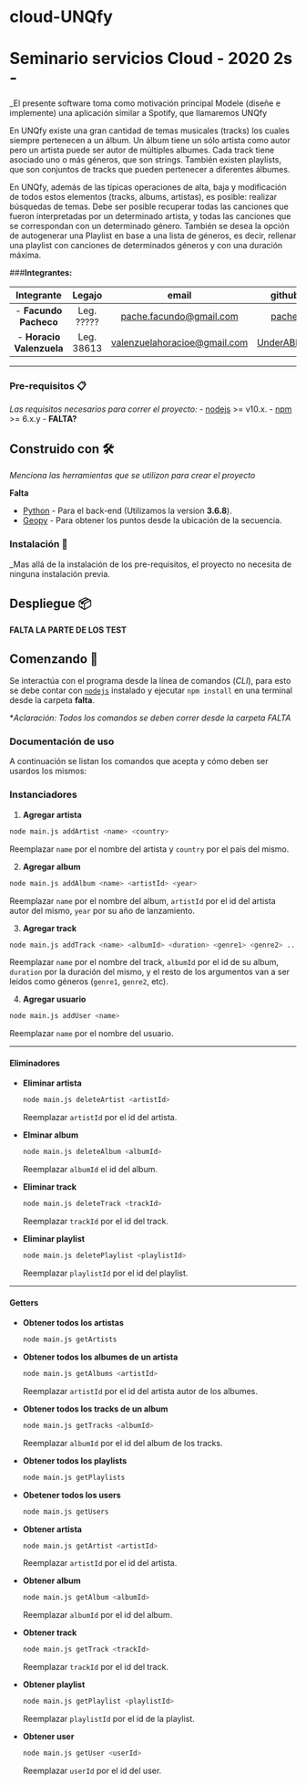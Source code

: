 # cloud-UNQfy

# Seminario servicios Cloud - 2020 2s - 
 
_El presente software toma como motivación principal Modele (diseñe e implemente) una aplicación similar a Spotify, que llamaremos UNQfy

En UNQfy existe una gran cantidad de temas musicales (tracks)  los cuales siempre pertenecen a un álbum. Un álbum tiene un sólo artista como autor pero un artista puede ser autor de múltiples albumes. Cada track tiene asociado uno o más géneros, que son strings. También existen playlists, que son conjuntos de tracks que pueden pertenecer a diferentes álbumes.

En UNQfy, además de las típicas operaciones de alta, baja y modificación de todos estos elementos (tracks, albums, artistas), es posible:
realizar búsquedas de temas. 
Debe ser posible recuperar todas las canciones que fueron interpretadas por un determinado artista, y
todas las canciones que se correspondan con un determinado género.
También se desea la opción de autogenerar  una Playlist en base a una lista de géneros, es decir, rellenar una playlist con canciones de determinados géneros y con una duración máxima.


###**Integrantes:**

| Integrante |   Legajo  |   email   | github user |
| :------:   | :-------: | :------:  |  :-------:  |
|  - **Facundo Pacheco** | Leg. ????? | [pache.facundo@gmail.com ](pache.facundo@gmail.com) | [pache0015](https://github.com/pache0015) |
|- **Horacio Valenzuela** | Leg. 38613 | [valenzuelahoracioe@gmail.com](valenzuelahoracioe@gmail.com) | [UnderABloodySky](https://github.com/UnderABloodySky) |

------


### Pre-requisitos 📋

_Las *requisitos* necesarios para correr el proyecto:_
    - [nodejs](https://nodejs.org/) >= v10.x. 
    - [npm](https://www.npmjs.com/) >= 6.x.y 
    - **FALTA?**

## Construido con 🛠️

_Menciona las herramientas que se utilizon para crear el proyecto_

**Falta**

- [Python](https://www.python.org/) - Para el back-end (Utilizamos la version **3.6.8**).
- [Geopy](https://pypi.org/project/geopy/) - Para obtener los puntos desde la ubicación de la secuencia.


### Instalación 🔧

_Mas allá de la instalación de los pre-requisitos, el proyecto no necesita de ninguna instalación previa. 

## Despliegue 📦

**FALTA LA PARTE DE LOS TEST**


## Comenzando 🚀

Se interactúa con el programa desde la línea de comandos (*CLI*), para esto se debe contar con [`nodejs`](https://nodejs.org/) instalado y ejecutar `npm install` en una terminal desde la carpeta **falta**.

**Aclaración: Todos los comandos se deben correr desde la carpeta *FALTA**



### Documentación de uso


A continuación se listan los comandos que acepta y cómo deben ser usardos los mismos:

### Instanciadores

1. **Agregar artista** 

  ```bash
  node main.js addArtist <name> <country>
  ```

  Reemplazar `name` por el nombre del artista y `country` por el país del mismo.

2. **Agregar album**

  ```bash
  node main.js addAlbum <name> <artistId> <year>
  ```

  Reemplazar `name` por el nombre del album, `artistId` por el id del artista autor del mismo, `year` por su año de lanzamiento.

3. **Agregar track**

  ```bash
  node main.js addTrack <name> <albumId> <duration> <genre1> <genre2> .. <genreN>
  ```

  Reemplazar `name` por el nombre del track, `albumId` por el id de su album, `duration` por la duración del mismo, y el resto de los argumentos van a ser leidos como géneros (`genre1`, `genre2`, etc).

4. **Agregar usuario**

  ```bash
  node main.js addUser <name>
  ```

  Reemplazar `name` por el nombre del usuario.

------

#### Eliminadores

- **Eliminar artista**

  ```bash
  node main.js deleteArtist <artistId>
  ```

  Reemplazar `artistId` por el id del artista.

- **Elminar album**

  ```bash
  node main.js deleteAlbum <albumId>
  ```

  Reemplazar `albumId` el id del album.

- **Eliminar track**

  ```bash
  node main.js deleteTrack <trackId>
  ```

  Reemplazar `trackId` por el id del track.

- **Eliminar playlist**

  ```bash
  node main.js deletePlaylist <playlistId>
  ```

  Reemplazar `playlistId` por el id del playlist.

------

#### Getters

- **Obtener todos los artistas**

  ```bash
  node main.js getArtists
  ```

- **Obtener todos los albumes de un artista**

  ```bash
  node main.js getAlbums <artistId>
  ```

  Reemplazar `artistId` por el id del artista autor de los albumes.

- **Obtener todos los tracks de un album**

  ```bash
  node main.js getTracks <albumId>
  ```

  Reemplazar `albumId` por el id del album de los tracks.

- **Obtener todos los playlists**

  ```bash
  node main.js getPlaylists
  ```

- **Obetener todos los users**

  ```bash
  node main.js getUsers
  ```

- **Obtener artista**

  ```bash
  node main.js getArtist <artistId>
  ```

  Reemplazar `artistId` por el id del artista.

- **Obtener album**

  ```bash
  node main.js getAlbum <albumId>
  ```

  Reemplazar `albumId` por el id del album.

- **Obtener track**

  ```bash
  node main.js getTrack <trackId>
  ```

  Reemplazar `trackId` por el id del track.

- **Obtener playlist**

  ```bash
  node main.js getPlaylist <playlistId>
  ```

  Reemplazar `playlistId` por el id de la playlist.

- **Obtener user**

  ```bash
  node main.js getUser <userId>
  ```

  Reemplazar `userId` por el id del user.




